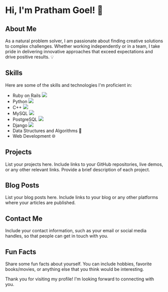 # Hi, I'm Pratham Goel! 👋

## About Me

As a natural problem solver, I am passionate about finding creative solutions to complex challenges. Whether working independently or in a team, I take pride in delivering innovative approaches that exceed expectations and drive positive results. 💡

## Skills

Here are some of the skills and technologies I'm proficient in:

- Ruby on Rails <img src="https://img.icons8.com/color/24/000000/ruby-on-rails.png"/>
- Python <img src="https://img.icons8.com/color/24/000000/python.png"/>
- C++ <img src="https://img.icons8.com/color/24/000000/c-plus-plus-logo.png"/>
- MySQL <img src="https://img.icons8.com/fluency/24/000000/mysql-logo.png"/>
- PostgreSQL <img src="https://img.icons8.com/color/24/000000/postgreesql.png"/>
- Django <img src="https://img.icons8.com/color/24/000000/django.png"/>
- Data Structures and Algorithms 🧬
- Web Development 🌐

## Projects

List your projects here. Include links to your GitHub repositories, live demos, or any other relevant links. Provide a brief description of each project.

## Blog Posts

List your blog posts here. Include links to your blog or any other platforms where your articles are published.

## Contact Me

Include your contact information, such as your email or social media handles, so that people can get in touch with you.

## Fun Facts

Share some fun facts about yourself. You can include hobbies, favorite books/movies, or anything else that you think would be interesting.

Thank you for visiting my profile! I'm looking forward to connecting with you.


<!--
**Pratham16121/Pratham16121** is a ✨ _special_ ✨ repository because its `README.md` (this file) appears on your GitHub profile.

Here are some ideas to get you started:

- 🔭 I’m currently working on ...
- 🌱 I’m currently learning ...
- 👯 I’m looking to collaborate on ...
- 🤔 I’m looking for help with ...
- 💬 Ask me about ...
- 📫 How to reach me: ...
- 😄 Pronouns: ...
- ⚡ Fun fact: ...
-->
